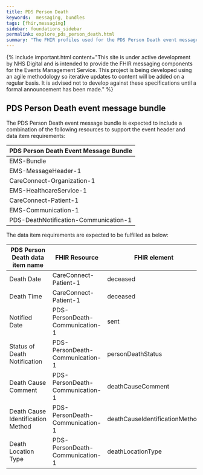 ```yaml
---
title: PDS Person Death   
keywords:  messaging, bundles
tags: [fhir,messaging]
sidebar: foundations_sidebar
permalink: explore_pds_person_death.html
summary: "The FHIR profiles used for the PDS Person Death event message bundle"
---
```


{% include important.html content="This site is under active development by NHS Digital and is intended to provide the FHIR messaging components for the Events Management Service. This project is being developed using an agile methodology so iterative updates to content will be added on a regular basis. It is advised not to develop against these specifications until a formal announcement has been made." %}

## PDS Person Death event message bundle ##

The PDS Person Death event message bundle is expected to include a combination of the following resources to support the event header and data item requirements:

| PDS Person Death Event Message Bundle |
|---------------------------------------|
| EMS-Bundle                            |
| EMS-MessageHeader-1                   |
| CareConnect-Organization-1            |
| EMS-HealthcareService-1               |
| CareConnect-Patient-1                 |
| EMS-Communication-1                   |
| PDS-DeathNotification-Communication-1 |

The data item requirements are expected to be fulfilled as below:

| PDS Person Death data item name   | FHIR Resource                   | FHIR element                   | Mandatory/Optional/Required |
|-----------------------------------|---------------------------------|--------------------------------|-----------------------------|
| Death Date                        | CareConnect-Patient-1           | deceased                       | Mandatory                   |
| Death Time                        | CareConnect-Patient-1           | deceased                       | Mandatory                   |
| Notified Date                     | PDS-PersonDeath-Communication-1 | sent                           | Mandatory                   |
| Status of Death Notification      | PDS-PersonDeath-Communication-1 | personDeathStatus              | Required                    |
| Death Cause Comment               | PDS-PersonDeath-Communication-1 | deathCauseComment              | Required                    |
| Death Cause Identification Method | PDS-PersonDeath-Communication-1 | deathCauseIdentificationMethod | Required                    |
| Death Location Type               | PDS-PersonDeath-Communication-1 | deathLocationType              | Required                    |




